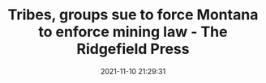 ---
"title": "Tribes, groups sue to force Montana to enforce mining law - The Ridgefield Press"
"date": "2021-11-10 21:29:31"
"feed_name": "GOOGLENEWSMINING"
"feed_website": "https://news.google.com/search?q=mining%2Bincident&hl=en-US&gl=US&ceid=US:en"
"feed_rss": "https://news.google.com/rss/search?q=mining%2Bincident&hl=en-US&gl=US&ceid=US:en"
"link": "https://www.theridgefieldpress.com/news/article/Tribes-groups-sue-to-force-Montana-to-enforce-16610408.php"
"source": "{'href': 'https://www.theridgefieldpress.com', 'title': 'The Ridgefield Press'}"
"file": "_posts/2021-1-1-eb95bc7b4fdeda3e0af511107f14fde8bbe69a73.md"
"accident": "0"
"drilling": "0"
"dead": "0"
"injured": "0"
"arrested": "0"
"place": "unknown place"
"where": "unknown site"
"causes": "unknown"
"place_uri": "unknown place"
---